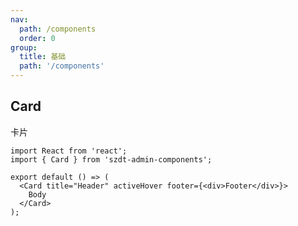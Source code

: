 ```yaml
---
nav:
  path: /components
  order: 0
group:
  title: 基础
  path: '/components'
---
```


## Card

卡片

```tsx
import React from 'react';
import { Card } from 'szdt-admin-components';

export default () => (
  <Card title="Header" activeHover footer={<div>Footer</div>}>
    Body
  </Card>
);
```

<API src="../../src/Card/index.tsx" ></API>
